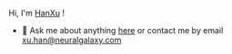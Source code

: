 Hi, I'm [HanXu](https://hanxv.cn) !

- 💬 Ask me about anything [here](https://github.com/hanxu-ng/hanxu-ng/issues) or contact me by email xu.han@neuralgalaxy.com
